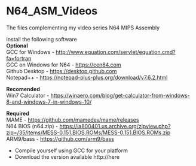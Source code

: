 # N64_ASM_Videos
The files complementing my video series N64 MIPS Assembly 

Install the following software  
**Optional**  
GCC for Windows - http://www.equation.com/servlet/equation.cmd?fa=fortran  
GCC on Windows for N64 - https://cen64.com  
Github Desktop - https://desktop.github.com  
Notepad++ - https://notepad-plus-plus.org/download/v7.6.2.html  

**Recomended**  
Win7 Calculator - https://winaero.com/blog/get-calculator-from-windows-8-and-windows-7-in-windows-10/  

**Required**  
MAME - https://github.com/mamedev/mame/releases  
N64 BIOS (n64.zip) - https://ia800401.us.archive.org/zipview.php?zip=/35/items/MESS-0.151.BIOS.ROMs/MESS-0.151.BIOS.ROMs.zip  
ARM9/bass - https://github.com/arm9/bass  
* Compile yourself using GCC for your platform  
* Download the version available http://here  
